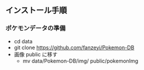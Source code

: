 ## インストール手順

### ポケモンデータの準備

- cd data
- git clone https://github.com/fanzeyi/Pokemon-DB
- 画像 public に移す
  - mv data/Pokemon-DB/img/ public/pokemonImg
